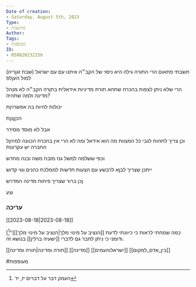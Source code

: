 ```yaml
---
Date of creation:
- Saturday, August 5th, 2023
Type:
- מחשבות
Author:
Tags:
- מעופפות
ID:
- 050820232259
---
```



(שבת זגןריה)
חשבתי פתאום 
הרי התורה גילה היא ניסוי של הקב״ה איתנו
עם עם ישראל 
למול העןלפ

הרי שלא ניתן לצפות בהכרח שתהא תורת מדיניות אידאלית בתןרה
הקב״ה לא מנהל מדינה
ולמה שתהיה?

יכולות להיות בה אפשרויןת

הכןןנןת

אבל לא מוסד מסידר



וכן צריך לתהות לגבי כל המצוות מה הוא אידאל ומה לא
הרי אין בהכרח הכוונה למיהןל החברה
יש עקרונות

וכפי ששלמה למשל גנז מזבח משה
ובנה מחדש

ייתכן שצריך לבןא לרבשע עם הצעות חדשות לממלכת כהנים וגוי קדוש

ןכן ברור שצריך פיתוח מדינה המדרש

וצע


### עריכה 
[[2023-08-18|2023-08-18]]

כמה שמחתי לראות כי כיוונתי לדעת [[הנציב על מינוי מלך|הנציב על מינוי מלך]][^[^2]]
ודומני כי ניתן לחבר גם לדברי [[ישעיה ברלין]] בנושא זה.



[[תורה ומדינה|תורה ומדינה]]
[[מדינה]]
[[ישראלוהעמים]]
[[בין_אדם_למקום]]

#מעופפות 

[^1]: 
[^2]: העמק דבר על דברים יז, יד
